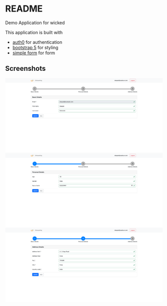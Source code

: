 # README

Demo Application for wicked

This application is built with

- [auth0](https://auth0.com/) for authentication
- [bootstrap 5](https://getbootstrap.com/docs/5.0/getting-started/introduction/) for styling
- [simple form](https://github.com/heartcombo/simple_form) for form

## Screenshots

![Step 1](public/screenshots/step_1.png)
![Step 2](public/screenshots/step_2.png)
![Step 3](public/screenshots/step_3.png)
